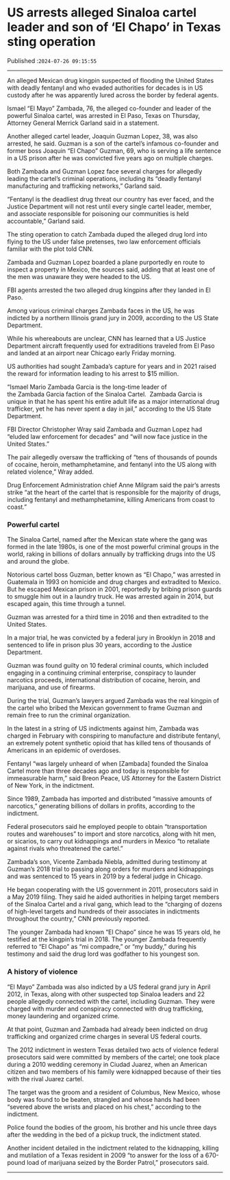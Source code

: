 # US arrests alleged Sinaloa cartel leader and son of ‘El Chapo’ in Texas sting operation

Published :`2024-07-26 09:15:55`

---

An alleged Mexican drug kingpin suspected of flooding the United States with deadly fentanyl and who evaded authorities for decades is in US custody after he was apparently lured across the border by federal agents.

Ismael “El Mayo” Zambada, 76, the alleged co-founder and leader of the powerful Sinaloa cartel, was arrested in El Paso, Texas on Thursday, Attorney General Merrick Garland said in a statement.

Another alleged cartel leader, Joaquin Guzman Lopez, 38, was also arrested, he said. Guzman is a son of the cartel’s infamous co-founder and former boss Joaquin “El Chapo” Guzman, 69, who is serving a life sentence in a US prison after he was convicted five years ago on multiple charges.

Both Zambada and Guzman Lopez face several charges for allegedly leading the cartel’s criminal operations, including its “deadly fentanyl manufacturing and trafficking networks,” Garland said.

“Fentanyl is the deadliest drug threat our country has ever faced, and the Justice Department will not rest until every single cartel leader, member, and associate responsible for poisoning our communities is held accountable,” Garland said.

The sting operation to catch Zambada duped the alleged drug lord into flying to the US under false pretenses, two law enforcement officials familiar with the plot told CNN.

Zambada and Guzman Lopez boarded a plane purportedly en route to inspect a property in Mexico, the sources said, adding that at least one of the men was unaware they were headed to the US.

FBI agents arrested the two alleged drug kingpins after they landed in El Paso.

Among various criminal charges Zambada faces in the US, he was indicted by a northern Illinois grand jury in 2009, according to the US State Department.

While his whereabouts are unclear, CNN has learned that a US Justice Department aircraft frequently used for extraditions traveled from El Paso and landed at an airport near Chicago early Friday morning.

US authorities had sought Zambada’s capture for years and in 2021 raised the reward for information leading to his arrest to $15 million.

“Ismael Mario Zambada Garcia is the long-time leader of the Zambada Garcia faction of the Sinaloa Cartel.  Zambada Garcia is unique in that he has spent his entire adult life as a major international drug trafficker, yet he has never spent a day in jail,” according to the US State Department.

FBI Director Christopher Wray said Zambada and Guzman Lopez had “eluded law enforcement for decades” and “will now face justice in the United States.”

The pair allegedly oversaw the trafficking of “tens of thousands of pounds of cocaine, heroin, methamphetamine, and fentanyl into the US along with related violence,” Wray added.

Drug Enforcement Administration chief Anne Milgram said the pair’s arrests strike “at the heart of the cartel that is responsible for the majority of drugs, including fentanyl and methamphetamine, killing Americans from coast to coast.”

### Powerful cartel

The Sinaloa Cartel, named after the Mexican state where the gang was formed in the late 1980s, is one of the most powerful criminal groups in the world, raking in billions of dollars annually by trafficking drugs into the US and around the globe.

Notorious cartel boss Guzman, better known as “El Chapo,” was arrested in Guatemala in 1993 on homicide and drug charges and extradited to Mexico. But he escaped Mexican prison in 2001, reportedly by bribing prison guards to smuggle him out in a laundry truck. He was arrested again in 2014, but escaped again, this time through a tunnel.

Guzman was arrested for a third time in 2016 and then extradited to the United States.

In a major trial, he was convicted by a federal jury in Brooklyn in 2018 and sentenced to life in prison plus 30 years, according to the Justice Department.

Guzman was found guilty on 10 federal criminal counts, which included engaging in a continuing criminal enterprise, conspiracy to launder narcotics proceeds, international distribution of cocaine, heroin, and marijuana, and use of firearms.

During the trial, Guzman’s lawyers argued Zambada was the real kingpin of the cartel who bribed the Mexican government to frame Guzman and remain free to run the criminal organization.

In the latest in a string of US indictments against him, Zambada was charged in February with conspiring to manufacture and distribute fentanyl, an extremely potent synthetic opioid that has killed tens of thousands of Americans in an epidemic of overdoses.

Fentanyl “was largely unheard of when [Zambada] founded the Sinaloa Cartel more than three decades ago and today is responsible for immeasurable harm,” said Breon Peace, US Attorney for the Eastern District of New York, in the indictment.

Since 1989, Zambada has imported and distributed “massive amounts of narcotics,” generating billions of dollars in profits, according to the indictment.

Federal prosecutors said he employed people to obtain “transportation routes and warehouses” to import and store narcotics, along with hit men, or sicarios, to carry out kidnappings and murders in Mexico “to retaliate against rivals who threatened the cartel.”

Zambada’s son, Vicente Zambada Niebla, admitted during testimony at Guzman’s 2018 trial to passing along orders for murders and kidnappings and was sentenced to 15 years in 2019 by a federal judge in Chicago.

He began cooperating with the US government in 2011, prosecutors said in a May 2019 filing. They said he aided authorities in helping target members of the Sinaloa Cartel and a rival gang, which lead to the “charging of dozens of high-level targets and hundreds of their associates in indictments throughout the country,” CNN previously reported.

The younger Zambada had known “El Chapo” since he was 15 years old, he testified at the kingpin’s trial in 2018. The younger Zambada frequently referred to “El Chapo” as “mi compadre,” or “my buddy,” during his testimony and said the drug lord was godfather to his youngest son.

### A history of violence

“El Mayo” Zambada was also indicted by a US federal grand jury in April 2012, in Texas, along with other suspected top Sinaloa leaders and 22 people allegedly connected with the cartel, including Guzman. They were charged with murder and conspiracy connected with drug trafficking, money laundering and organized crime.

At that point, Guzman and Zambada had already been indicted on drug trafficking and organized crime charges in several US federal courts.

The 2012 indictment in western Texas detailed two acts of violence federal prosecutors said were committed by members of the cartel; one took place during a 2010 wedding ceremony in Ciudad Juarez, when an American citizen and two members of his family were kidnapped because of their ties with the rival Juarez cartel.

The target was the groom and a resident of Columbus, New Mexico, whose body was found to be beaten, strangled and whose hands had been “severed above the wrists and placed on his chest,” according to the indictment.

Police found the bodies of the groom, his brother and his uncle three days after the wedding in the bed of a pickup truck, the indictment stated.

Another incident detailed in the indictment related to the kidnapping, killing and mutilation of a Texas resident in 2009 “to answer for the loss of a 670-pound load of marijuana seized by the Border Patrol,” prosecutors said.

---

